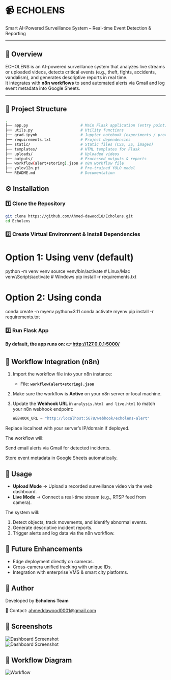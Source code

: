 # 📹 ECHOLENS  
Smart AI-Powered Surveillance System – Real-time Event Detection & Reporting  

---

## 🚀 Overview  
ECHOLENS is an AI-powered surveillance system that analyzes live streams or uploaded videos, detects critical events (e.g., theft, fights, accidents, vandalism), and generates descriptive reports in real time.  
It integrates with **n8n workflows** to send automated alerts via Gmail and log event metadata into Google Sheets.  

---

## 📂 Project Structure  

```bash
.
├── app.py                       # Main Flask application (entry point)
├── utils.py                     # Utility functions
├── grad.ipynb                   # Jupyter notebook (experiments / prototyping)
├── requirements.txt             # Project dependencies
├── static/                      # Static files (CSS, JS, images)
├── templates/                   # HTML templates for Flask
├── uploads/                     # Uploaded videos
├── outputs/                     # Processed outputs & reports
├── workflow(alert+storing).json # n8n workflow file
├── yolov12n.pt                  # Pre-trained YOLO model
└── README.md                    # Documentation

```

## ⚙️ Installation  

### 1️⃣ Clone the Repository  
```bash
git clone https://github.com/Ahmed-dawood10/Echolens.git
cd Echolens
```

### 2️⃣ Create Virtual Environment & Install Dependencies
# Option 1: Using venv (default)
python -m venv venv
source venv/bin/activate   # Linux/Mac
venv\Scripts\activate      # Windows
pip install -r requirements.txt

# Option 2: Using conda
conda create -n myenv python=3.11
conda activate myenv
pip install -r requirements.txt



### 3️⃣ Run Flask App
**By default, the app runs on:
👉 http://127.0.0.1:5000/**


## 🔄 Workflow Integration (n8n)  

1. Import the workflow file into your n8n instance:  
   - File: **`workflow(alert+storing).json`**  

2. Make sure the workflow is **Active** on your n8n server or local machine.  

3. Update the **Webhook URL** in `analysis.html and live.html` to match your n8n webhook endpoint:  
   ```python
   WEBHOOK_URL = "http://localhost:5678/webhook/echolens-alert"

Replace localhost with your server’s IP/domain if deployed.

The workflow will:

Send email alerts via Gmail for detected incidents.

Store event metadata in Google Sheets automatically.



## 🧪 Usage  

- **Upload Mode** → Upload a recorded surveillance video via the web dashboard.  
- **Live Mode** → Connect a real-time stream (e.g., RTSP feed from camera).  

The system will:  
1. Detect objects, track movements, and identify abnormal events.  
2. Generate descriptive incident reports.  
3. Trigger alerts and log data via the n8n workflow.


## 🎯 Future Enhancements  
- Edge deployment directly on cameras.  
- Cross-camera unified tracking with unique IDs.  
- Integration with enterprise VMS & smart city platforms.  



## 👤 Author  
Developed by **Echolens Team** 

📧 Contact: ahmeddawood0001@gmail.com


## 📸 Screenshots  
![Dashboard Screenshot](assets/Demo2.png)  
![Dashboard Screenshot](assets/Demo1.png)  

## 🔄 Workflow Diagram  
![Workflow](assets/workflow.png)  



